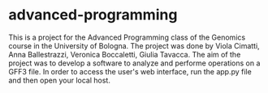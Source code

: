 # advanced-programming
This is a project for the Advanced Programming class of the Genomics course in the University of Bologna. The project was done by Viola Cimatti, Anna Ballestrazzi, Veronica Boccaletti, Giulia Tavacca. The aim of the project was to develop a software to analyze and performe operations on a GFF3 file. In order to access the user's web interface, run the app.py file and then open your local host.
